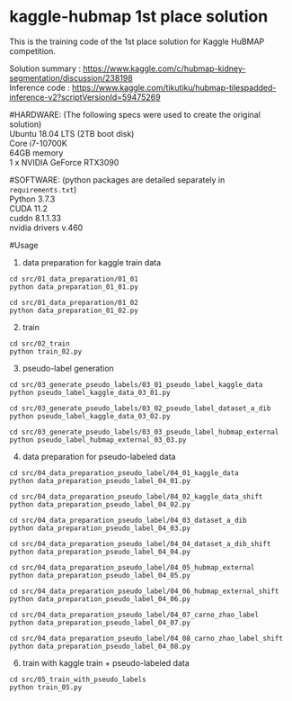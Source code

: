 # kaggle-hubmap 1st place solution

This is the training code of the 1st place solution for Kaggle HuBMAP competition.

Solution summary : https://www.kaggle.com/c/hubmap-kidney-segmentation/discussion/238198  
Inference code : https://www.kaggle.com/tikutiku/hubmap-tilespadded-inference-v2?scriptVersionId=59475269  


#HARDWARE: (The following specs were used to create the original solution)  
Ubuntu 18.04 LTS (2TB boot disk)  
Core i7-10700K  
64GB memory  
1 x NVIDIA GeForce RTX3090  


#SOFTWARE: (python packages are detailed separately in `requirements.txt`)  
Python 3.7.3  
CUDA 11.2  
cuddn 8.1.1.33  
nvidia drivers v.460  


#Usage  
1. data preparation for kaggle train data  
```
cd src/01_data_preparation/01_01
python data_preparation_01_01.py

cd src/01_data_preparation/01_02
python data_preparation_01_02.py
```

2. train  
```
cd src/02_train
python train_02.py
```

3. pseudo-label generation  
```
cd src/03_generate_pseudo_labels/03_01_pseudo_label_kaggle_data
python pseudo_label_kaggle_data_03_01.py

cd src/03_generate_pseudo_labels/03_02_pseudo_label_dataset_a_dib
python pseudo_label_kaggle_data_03_02.py

cd src/03_generate_pseudo_labels/03_03_pseudo_label_hubmap_external
python pseudo_label_hubmap_external_03_03.py
```

4. data preparation for pseudo-labeled data
```
cd src/04_data_preparation_pseudo_label/04_01_kaggle_data
python data_preparation_pseudo_label_04_01.py

cd src/04_data_preparation_pseudo_label/04_02_kaggle_data_shift
python data_preparation_pseudo_label_04_02.py

cd src/04_data_preparation_pseudo_label/04_03_dataset_a_dib
python data_preparation_pseudo_label_04_03.py

cd src/04_data_preparation_pseudo_label/04_04_dataset_a_dib_shift
python data_preparation_pseudo_label_04_04.py

cd src/04_data_preparation_pseudo_label/04_05_hubmap_external
python data_preparation_pseudo_label_04_05.py

cd src/04_data_preparation_pseudo_label/04_06_hubmap_external_shift
python data_preparation_pseudo_label_04_06.py

cd src/04_data_preparation_pseudo_label/04_07_carno_zhao_label
python data_preparation_pseudo_label_04_07.py

cd src/04_data_preparation_pseudo_label/04_08_carno_zhao_label_shift
python data_preparation_pseudo_label_04_08.py
```
6. train with kaggle train + pseudo-labeled data  
```
cd src/05_train_with_pseudo_labels
python train_05.py
```

